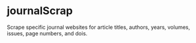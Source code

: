 # journalScrap

Scrape specific journal websites for article titles, authors, years, volumes, issues, page numbers, and dois.